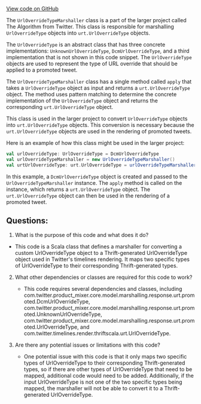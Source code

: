 [View code on GitHub](https://github.com/misbahsy/the-algorithm/product-mixer/core/src/main/scala/com/twitter/product_mixer/core/functional_component/marshaller/response/urt/promoted/UrlOverrideTypeMarshaller.scala)

The `UrlOverrideTypeMarshaller` class is a part of the larger project called The Algorithm from Twitter. This class is responsible for marshalling `UrlOverrideType` objects into `urt.UrlOverrideType` objects. 

The `UrlOverrideType` is an abstract class that has three concrete implementations: `UnknownUrlOverrideType`, `DcmUrlOverrideType`, and a third implementation that is not shown in this code snippet. The `UrlOverrideType` objects are used to represent the type of URL override that should be applied to a promoted tweet. 

The `UrlOverrideTypeMarshaller` class has a single method called `apply` that takes a `UrlOverrideType` object as input and returns a `urt.UrlOverrideType` object. The method uses pattern matching to determine the concrete implementation of the `UrlOverrideType` object and returns the corresponding `urt.UrlOverrideType` object. 

This class is used in the larger project to convert `UrlOverrideType` objects into `urt.UrlOverrideType` objects. This conversion is necessary because the `urt.UrlOverrideType` objects are used in the rendering of promoted tweets. 

Here is an example of how this class might be used in the larger project:

```scala
val urlOverrideType: UrlOverrideType = DcmUrlOverrideType
val urlOverrideTypeMarshaller = new UrlOverrideTypeMarshaller()
val urtUrlOverrideType: urt.UrlOverrideType = urlOverrideTypeMarshaller(urlOverrideType)
```

In this example, a `DcmUrlOverrideType` object is created and passed to the `UrlOverrideTypeMarshaller` instance. The `apply` method is called on the instance, which returns a `urt.UrlOverrideType` object. The `urt.UrlOverrideType` object can then be used in the rendering of a promoted tweet.
## Questions: 
 1. What is the purpose of this code and what does it do?
   - This code is a Scala class that defines a marshaller for converting a custom UrlOverrideType object to a Thrift-generated UrlOverrideType object used in Twitter's timelines rendering. It maps two specific types of UrlOverrideType to their corresponding Thrift-generated types.

2. What other dependencies or classes are required for this code to work?
   - This code requires several dependencies and classes, including com.twitter.product_mixer.core.model.marshalling.response.urt.promoted.DcmUrlOverrideType, com.twitter.product_mixer.core.model.marshalling.response.urt.promoted.UnknownUrlOverrideType, com.twitter.product_mixer.core.model.marshalling.response.urt.promoted.UrlOverrideType, and com.twitter.timelines.render.thriftscala.urt.UrlOverrideType.

3. Are there any potential issues or limitations with this code?
   - One potential issue with this code is that it only maps two specific types of UrlOverrideType to their corresponding Thrift-generated types, so if there are other types of UrlOverrideType that need to be mapped, additional code would need to be added. Additionally, if the input UrlOverrideType is not one of the two specific types being mapped, the marshaller will not be able to convert it to a Thrift-generated UrlOverrideType.